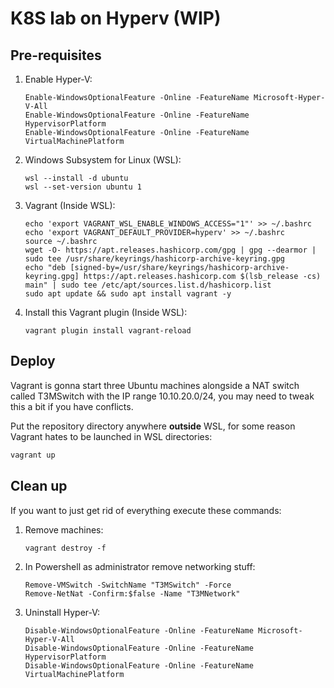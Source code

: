 # K8S lab on Hyperv (WIP)

## Pre-requisites

1. Enable Hyper-V:
   ```
   Enable-WindowsOptionalFeature -Online -FeatureName Microsoft-Hyper-V-All
   Enable-WindowsOptionalFeature -Online -FeatureName HypervisorPlatform
   Enable-WindowsOptionalFeature -Online -FeatureName VirtualMachinePlatform
   ```
2. Windows Subsystem for Linux (WSL):
   ```
   wsl --install -d ubuntu
   wsl --set-version ubuntu 1
   ```
3. Vagrant (Inside WSL):
   ```
   echo 'export VAGRANT_WSL_ENABLE_WINDOWS_ACCESS="1"' >> ~/.bashrc
   echo 'export VAGRANT_DEFAULT_PROVIDER=hyperv' >> ~/.bashrc
   source ~/.bashrc
   wget -O- https://apt.releases.hashicorp.com/gpg | gpg --dearmor | sudo tee /usr/share/keyrings/hashicorp-archive-keyring.gpg
   echo "deb [signed-by=/usr/share/keyrings/hashicorp-archive-keyring.gpg] https://apt.releases.hashicorp.com $(lsb_release -cs) main" | sudo tee /etc/apt/sources.list.d/hashicorp.list
   sudo apt update && sudo apt install vagrant -y
   ```
4. Install this Vagrant plugin (Inside WSL):
   ```
   vagrant plugin install vagrant-reload
   ```

## Deploy

Vagrant is gonna start three Ubuntu machines alongside a NAT switch called T3MSwitch with the
IP range 10.10.20.0/24, you may need to tweak this a bit if you have conflicts.

Put the repository directory anywhere **outside** WSL, for some reason Vagrant hates to be launched in WSL directories:
```bash
vagrant up
```

## Clean up

If you want to just get rid of everything execute these commands:
1. Remove machines:
   ```
   vagrant destroy -f
   ```
2. In Powershell as administrator remove networking stuff:
   ```
   Remove-VMSwitch -SwitchName "T3MSwitch" -Force
   Remove-NetNat -Confirm:$false -Name "T3MNetwork"
   ```
3. Uninstall Hyper-V:
   ```
   Disable-WindowsOptionalFeature -Online -FeatureName Microsoft-Hyper-V-All
   Disable-WindowsOptionalFeature -Online -FeatureName HypervisorPlatform
   Disable-WindowsOptionalFeature -Online -FeatureName VirtualMachinePlatform
   ```
